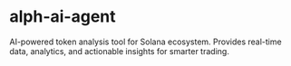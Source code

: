 # alph-ai-agent
AI-powered token analysis tool for Solana ecosystem. Provides real-time data, analytics, and actionable insights for smarter trading.

